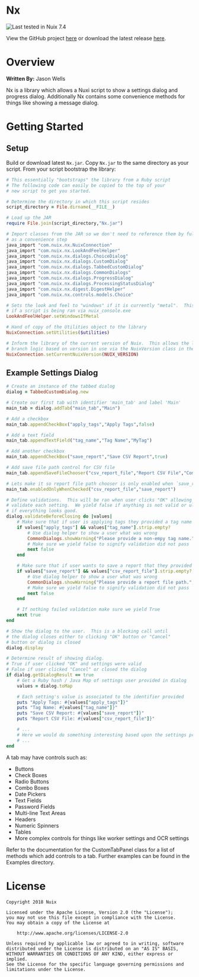 ﻿
Nx
==========

![Last tested in Nuix 7.4](https://img.shields.io/badge/Nuix-7.4-green.svg)

View the GitHub project [here](https://github.com/NuixSDK/Nx) or download the latest release [here](https://github.com/NuixSDK/Nx/releases).

# Overview

**Written By:** Jason Wells

Nx is a library which allows a Nuxi script to show a settings dialog and progress dialog.  Additionally Nx contains some convenience methods for things like showing a message dialog.

# Getting Started

## Setup

Build or download latest `Nx.jar`.  Copy `Nx.jar` to the same directory as your script.  From your script bootstrap the library:

```ruby
# This essentially "bootstraps" the library from a Ruby script
# The following code can easily be copied to the top of your
# new script to get you started.

# Determine the directory in which this script resides
script_directory = File.dirname(__FILE__)

# Load up the JAR
require File.join(script_directory,"Nx.jar")

# Import classes from the JAR so we don't need to reference them by fully qualified name mostly
# as a convenience step
java_import "com.nuix.nx.NuixConnection"
java_import "com.nuix.nx.LookAndFeelHelper"
java_import "com.nuix.nx.dialogs.ChoiceDialog"
java_import "com.nuix.nx.dialogs.CustomDialog"
java_import "com.nuix.nx.dialogs.TabbedCustomDialog"
java_import "com.nuix.nx.dialogs.CommonDialogs"
java_import "com.nuix.nx.dialogs.ProgressDialog"
java_import "com.nuix.nx.dialogs.ProcessingStatusDialog"
java_import "com.nuix.nx.digest.DigestHelper"
java_import "com.nuix.nx.controls.models.Choice"

# Sets the look and feel to "windows" if it is currently "metal".  This is for consistency
# if a script is being ran via nuix_console.exe
LookAndFeelHelper.setWindowsIfMetal

# Hand of copy of the Utilities object to the library
NuixConnection.setUtilities($utilities)

# Inform the library of the current version of Nuix.  This allows the library (and your code) to
# branch logic based on version in use via the NuixVersion class in the library
NuixConnection.setCurrentNuixVersion(NUIX_VERSION)
```

## Example Settings Dialog

```ruby
# Create an instance of the tabbed dialog
dialog = TabbedCustomDialog.new

# Create our first tab with identifier 'main_tab' and label 'Main'
main_tab = dialog.addTab("main_tab","Main")

# Add a checkbox
main_tab.appendCheckBox("apply_tags","Apply Tags",false)

# Add a text field
main_tab.appendTextField("tag_name","Tag Name","MyTag")

# Add another checkbox
main_tab.appendCheckBox("save_report","Save CSV Report",true)

# Add save file path control for CSV file
main_tab.appendSaveFileChooser("csv_report_file","Report CSV File","Comma Separated Values","csv")

# Lets make it so report file path chooser is only enabled when `save_report` is checked
main_tab.enabledOnlyWhenChecked("csv_report_file","save_report")

# Define validations.  This will be ran when user clicks "OK" allowing the following code to
# validate each setting.  We yield false if anything is not valid or ultimately yield true
# if everything looks good.
dialog.validateBeforeClosing do |values|
	# Make sure that if user is applying tags they provided a tag name
	if values["apply_tags"] && values["tag_name"].strip.empty?
		# Use dialog helper to show a user what was wrong
		CommonDialogs.showWarning("Please provide a non-empy tag name.","No Tag Name")
		# Make sure we yield false to signify validation did not pass
		next false
	end

	# Make sure that if user wants to save a report that they provided a file path
	if values["save_report"] && values["csv_report_file"].strip.empty?
		# Use dialog helper to show a user what was wrong
		CommonDialogs.showWarning("Please provide a report file path.","No Report File Path")
		# Make sure we yield false to signify validation did not pass
		next false
	end

	# If nothing failed validation make sure we yield True
	next true
end

# Show the dialog to the user.  This is a blocking call until
# the dialog closes either to clicking "OK" button or "Cancel"
# button or dialog is closed
dialog.display

# Determine result of showing dialog.
# True if user clicked "OK" and settings were valid
# False if user clicked "Cancel" or closed the dialog
if dialog.getDialogResult == true
	# Get a Ruby hash / Java Map of settings user provided in dialog
	values = dialog.toMap

	# Each setting's value is associated to the identifier provided
	puts "Apply Tags: #{values["apply_tags"]}"
	puts "Tag Name: #{values["tag_name"]}"
	puts "Save CSV Report: #{values["save_report"]}"
	puts "Report CSV File: #{values["csv_report_file"]}"

	# ...
	# Here we would do something interesting based upon the settings provided by the user
	# ...
end
```

A tab may have controls such as:
- Buttons
- Check Boxes
- Radio Buttons
- Combo Boxes
- Date Pickers
- Text Fields
- Password Fields
- Multi-line Text Areas
- Headers
- Numeric Spinners
- Tables
- More complex controls for things like worker settings and OCR settings

Refer to the documentation for the CustomTabPanel class for a list of methods which add controls to a tab.  Further examples can be found in the Examples directory.

# License

```
Copyright 2018 Nuix

Licensed under the Apache License, Version 2.0 (the "License");
you may not use this file except in compliance with the License.
You may obtain a copy of the License at

    http://www.apache.org/licenses/LICENSE-2.0

Unless required by applicable law or agreed to in writing, software
distributed under the License is distributed on an "AS IS" BASIS,
WITHOUT WARRANTIES OR CONDITIONS OF ANY KIND, either express or implied.
See the License for the specific language governing permissions and
limitations under the License.
```